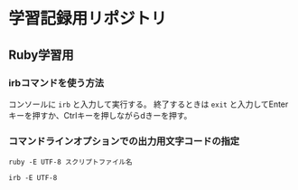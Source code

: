 # 学習記録用リポジトリ

## Ruby学習用

### irbコマンドを使う方法

コンソールに `irb` と入力して実行する。
終了するときは `exit` と入力してEnterキーを押すか、Ctrlキーを押しながらdきーを押す。

### コマンドラインオプションでの出力用文字コードの指定

`ruby -E UTF-8 スクリプトファイル名`

`irb -E UTF-8`

